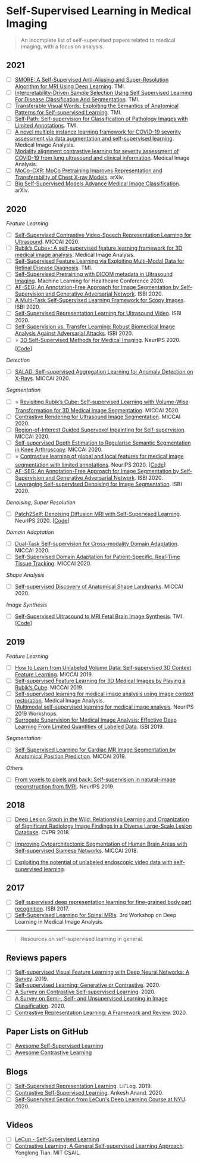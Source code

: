 # Self-Supervised Learning in Medical Imaging
> An incomplete list of self-supervised papers related to medical imaging, with a focus on analysis. 


## 2021 
- [ ] [SMORE: A Self-Supervised Anti-Aliasing and Super-Resolution Algorithm for MRI Using Deep Learning](https://ieeexplore.ieee.org/document/9253710). TMI.
- [ ] [Interpretability-Driven Sample Selection Using Self Supervised Learning For Disease Classification And Segmentation](https://ieeexplore.ieee.org/document/9361645). TMI. 
- [ ] [Transferable Visual Words: Exploiting the Semantics of Anatomical Patterns for Self-supervised Learning](https://ieeexplore.ieee.org/document/9359803). TMI.
- [ ] [Self-Path: Self-supervision for Classification of Pathology Images with Limited Annotations](https://ieeexplore.ieee.org/document/9343323). TMI. 
- [ ] [A novel multiple instance learning framework for COVID-19 severity assessment via data augmentation and self-supervised learning](https://www.sciencedirect.com/science/article/pii/S1361841521000244). Medical Image Analysis. 
- [ ] [Modality alignment contrastive learning for severity assessment of COVID-19 from lung ultrasound and clinical information](https://pubmed.ncbi.nlm.nih.gov/33550007/). Medical Image Analysis.  
- [ ] [MoCo-CXR: MoCo Pretraining Improves Representation and Transferability of Chest X-ray Models](https://arxiv.org/pdf/2010.05352.pdf). arXiv. 
- [ ] [Big Self-Supervised Models Advance Medical Image Classification](https://arxiv.org/abs/2101.05224). arXiv.

## 2020
*Feature Learning*
- [ ] [Self-Supervised Contrastive Video-Speech Representation Learning for Ultrasound](https://arxiv.org/abs/2008.06607). MICCAI 2020.
- [ ] [Rubik’s Cube+: A self-supervised feature learning framework for 3D medical image analysis](https://www.sciencedirect.com/science/article/abs/pii/S1361841520301109). Medical Image Analysis. 
- [ ] [Self-Supervised Feature Learning via Exploiting Multi-Modal Data for Retinal Disease Diagnosis](https://arxiv.org/abs/2007.11067). TMI. 
- [ ] [Self-Supervised Pretraining with DICOM metadata in Ultrasound Imaging](http://proceedings.mlr.press/v126/hu20a.html). Machine Learning for Healthcare Conference 2020. 
- [ ] [AF-SEG: An Annotation-Free Approach for Image Segmentation by Self-Supervision and Generative Adversarial Network](https://ieeexplore.ieee.org/abstract/document/9098535). ISBI 2020. 
- [ ] [A Multi-Task Self-Supervised Learning Framework for Scopy Images](https://ieeexplore.ieee.org/document/9098527). ISBI 2020. 
- [ ] [Self-Supervised Representation Learning for Ultrasound Video](https://arxiv.org/abs/2003.00105). ISBI 2020.
- [ ] [Self-Supervision vs. Transfer Learning: Robust Biomedical Image Analysis Against Adversarial Attacks](https://ieeexplore.ieee.org/document/9098369). ISBI 2020.
- [ ] :star: [3D Self-Supervised Methods for Medical Imaging](https://arxiv.org/abs/2006.03829). NeurIPS 2020. [[Code](https://github.com/HealthML/self-supervised-3d-tasks)]

*Detection*
- [ ] [SALAD: Self-supervised Aggregation Learning for Anomaly Detection on X-Rays](https://link.springer.com/chapter/10.1007/978-3-030-59710-8_46). MICCAI 2020. 

*Segmentation*
- [ ] :star: [Revisiting Rubik’s Cube: Self-supervised Learning with Volume-Wise Transformation for 3D Medical Image Segmentation](https://link.springer.com/chapter/10.1007/978-3-030-59719-1_24). MICCAI 2020. 
- [ ] [Contrastive Rendering for Ultrasound Image Segmentation](https://link.springer.com/chapter/10.1007/978-3-030-59716-0_54). MICCAI 2020. 
- [ ] [Region-of-Interest Guided Supervoxel Inpainting for Self-supervision](https://link.springer.com/chapter/10.1007/978-3-030-59710-8_49). MICCAI 2020.
- [ ] [Self-supervised Depth Estimation to Regularise Semantic Segmentation in Knee Arthroscopy](). MICCAI 2020. 
- [ ] :star: [Contrastive learning of global and local features for medical image segmentation with limited annotations](https://arxiv.org/abs/2006.10511). NeurIPS 2020. [[Code](https://github.com/krishnabits001/domain_specific_cl)]
- [ ] [AF-SEG: An Annotation-Free Approach for Image Segmentation by Self-Supervision and Generative Adversarial Network](). ISBI 2020. 
- [ ] [Leveraging Self-supervised Denoising for Image Segmentation](https://ieeexplore.ieee.org/document/9098559). ISBI 2020. 

*Denoising, Super Resolution*
- [ ] [Patch2Self: Denoising Diffusion MRI with Self-Supervised Learning​](https://arxiv.org/abs/2011.01355). NeurIPS 2020. [[Code](https://github.com/ShreyasFadnavis/patch2self)]

*Domain Adaptation*
- [ ] [Dual-Task Self-supervision for Cross-modality Domain Adaptation](https://link.springer.com/chapter/10.1007/978-3-030-59710-8_40). MICCAI 2020. 
- [ ] [Self-Supervised Domain Adaptation for Patient-Specific, Real-Time Tissue Tracking](https://link.springer.com/chapter/10.1007/978-3-030-59716-0_6). MICCAI 2020. 

*Shape Analysis*
- [ ] [Self-supervised Discovery of Anatomical Shape Landmarks](https://link.springer.com/chapter/10.1007/978-3-030-59719-1_61). MICCAI 2020.

*Image Synthesis*
- [ ] [Self-Supervised Ultrasound to MRI Fetal Brain Image Synthesis](https://ieeexplore.ieee.org/document/9174648). TMI. [[Code](https://bitbucket.org/JianboJiao/ssus2mri/src/master/)] 

## 2019
*Feature Learning*
- [ ] [How to Learn from Unlabeled Volume Data: Self-supervised 3D Context Feature Learning](https://link.springer.com/chapter/10.1007/978-3-030-32226-7_72). MICCAI 2019.
- [ ] [Self-supervised Feature Learning for 3D Medical Images by Playing a Rubik’s Cube](https://link.springer.com/chapter/10.1007/978-3-030-32251-9_46). MICCAI 2019. 
- [ ] [Self-supervised learning for medical image analysis using image context restoration](https://www.sciencedirect.com/science/article/abs/pii/S1361841518304699). Medical Image Analysis.  
- [ ] [Multimodal self-supervised learning for medical image analysis](https://arxiv.org/abs/1912.05396). NeurIPS 2019 Workshops.
- [ ] [Surrogate Supervision for Medical Image Analysis: Effective Deep Learning From Limited Quantities of Labeled Data](https://arxiv.org/abs/1901.08707). ISBI 2019. 

*Segmentation*
- [ ] [Self-Supervised Learning for Cardiac MR Image Segmentation by Anatomical Position Prediction](https://link.springer.com/chapter/10.1007/978-3-030-32245-8_60). MICCAI 2019. 

*Others*
- [ ] [From voxels to pixels and back: Self-supervision in natural-image reconstruction from fMRI](https://arxiv.org/abs/1907.02431). NeurIPS 2019. 

## 2018
- [ ] [Deep Lesion Graph in the Wild: Relationship Learning and Organization of Significant Radiology Image Findings in a Diverse Large-Scale Lesion Database](https://link.springer.com/chapter/10.1007%2F978-3-030-13969-8_20). CVPR 2018. 
- [ ] [Improving Cytoarchitectonic Segmentation of Human Brain Areas with Self-supervised Siamese Networks](https://link.springer.com/chapter/10.1007/978-3-030-00931-1_76). MICCAI 2018. 

- [ ] [Exploiting the potential of unlabeled endoscopic video data with self-supervised learning](https://arxiv.org/abs/1711.09726). 

## 2017
- [ ] [Self supervised deep representation learning for fine-grained body part recognition](https://ieeexplore.ieee.org/document/7950587). ISBI 2017. 
- [ ] [Self-Supervised Learning for Spinal MRIs](https://arxiv.org/abs/1708.00367). 	3rd Workshop on Deep Learning in Medical Image Analysis. 

----
> Resources on self-supervised learning in general.

## Reviews papers
- [ ] [Self-supervised Visual Feature Learning with Deep Neural Networks: A Survey](https://arxiv.org/abs/1902.06162). 2019. 
- [ ] [Self-supervised Learning: Generative or Contrastive](https://arxiv.org/abs/2006.08218). 2020.
- [ ] [A Survey on Contrastive Self-supervised Learning](https://arxiv.org/abs/2011.00362). 2020. 
- [ ] [A Survey on Semi-, Self- and Unsupervised Learning in Image Classiﬁcation](https://arxiv.org/abs/2002.08721). 2020. 
- [ ] [Contrastive Representation Learning: A Framework and Review](https://arxiv.org/abs/2010.05113). 2020. 

## Paper Lists on GitHub
- [ ] [Awesome Self-Supervised Learning](https://github.com/jason718/awesome-self-supervised-learning)
- [ ] [Awesome Contrastive Learning](https://github.com/asheeshcric/awesome-contrastive-self-supervised-learning)

## Blogs
- [ ] [Self-Supervised Representation Learning](https://lilianweng.github.io/lil-log/2019/11/10/self-supervised-learning.html). Lil'Log. 2019. 
- [ ] [Contrastive Self-Supervised Learning](https://ankeshanand.com/blog/2020/01/26/contrative-self-supervised-learning.html). Ankesh Anand. 2020. 
- [ ] [Self-Supervised Section from LeCun's Deep Learning Course at NYU](https://atcold.github.io/pytorch-Deep-Learning/en/week10/10-1/). 2020. 

## Videos
- [ ] [LeCun - Self-Supervised Learning](https://www.youtube.com/watch?v=SaJL4SLfrcY)
- [ ] [Contrastive Learning: A General Self-supervised Learning Approach](https://www.youtube.com/watch?v=7YBwnc9D2d4&t=184s). Yonglong Tian. MIT CSAIL. 